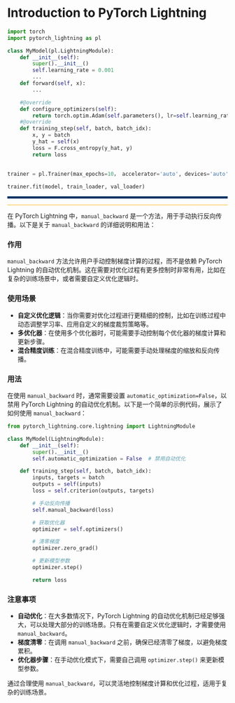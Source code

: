 # Introduction to PyTorch Lightning

```python
import torch
import pytorch_lightning as pl

class MyModel(pl.LightningModule):
    def __init__(self):
        super().__init__()
        self.learning_rate = 0.001
        ...
    def forward(self, x):
        ...

    #@override
    def configure_optimizers(self):
        return torch.optim.Adam(self.parameters(), lr=self.learning_rate)
    #@override
    def training_step(self, batch, batch_idx):
        x, y = batch
        y_hat = self(x)
        loss = F.cross_entropy(y_hat, y)
        return loss

    
trainer = pl.Trainer(max_epochs=10， accelerator='auto', devices='auto')
    
trainer.fit(model, train_loader, val_loader)
```

<hr style="border: none; height: 5px; background-color: #003262;" />
<hr style="border: none; height: 1px; background-color: #fdb515;" />

在 PyTorch Lightning 中，`manual_backward` 是一个方法，用于手动执行反向传播。以下是关于 `manual_backward` 的详细说明和用法：

### 作用
`manual_backward` 方法允许用户手动控制梯度计算的过程，而不是依赖 PyTorch Lightning 的自动优化机制。这在需要对优化过程有更多控制时非常有用，比如在复杂的训练场景中，或者需要自定义优化逻辑时。

### 使用场景
- **自定义优化逻辑**：当你需要对优化过程进行更精细的控制，比如在训练过程中动态调整学习率、应用自定义的梯度裁剪策略等。
- **多优化器**：在使用多个优化器时，可能需要手动控制每个优化器的梯度计算和更新步骤。
- **混合精度训练**：在混合精度训练中，可能需要手动处理梯度的缩放和反向传播。

### 用法
在使用 `manual_backward` 时，通常需要设置 `automatic_optimization=False`，以禁用 PyTorch Lightning 的自动优化机制。以下是一个简单的示例代码，展示了如何使用 `manual_backward`：

```python
from pytorch_lightning.core.lightning import LightningModule

class MyModel(LightningModule):
    def __init__(self):
        super().__init__()
        self.automatic_optimization = False  # 禁用自动优化

    def training_step(self, batch, batch_idx):
        inputs, targets = batch
        outputs = self(inputs)
        loss = self.criterion(outputs, targets)

        # 手动反向传播
        self.manual_backward(loss)

        # 获取优化器
        optimizer = self.optimizers()

        # 清零梯度
        optimizer.zero_grad()

        # 更新模型参数
        optimizer.step()

        return loss
```

### 注意事项
- **自动优化**：在大多数情况下，PyTorch Lightning 的自动优化机制已经足够强大，可以处理大部分的训练场景。只有在需要自定义优化逻辑时，才需要使用 `manual_backward`。
- **梯度清零**：在调用 `manual_backward` 之前，确保已经清零了梯度，以避免梯度累积。
- **优化器步骤**：在手动优化模式下，需要自己调用 `optimizer.step()` 来更新模型参数。

通过合理使用 `manual_backward`，可以灵活地控制梯度计算和优化过程，适用于复杂的训练场景。


